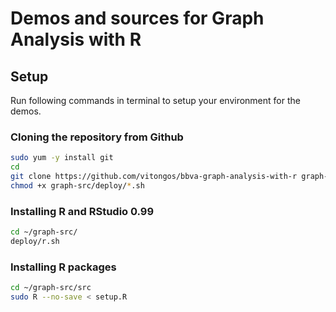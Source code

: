 Demos and sources for Graph Analysis with R
===========================================

Setup
-----------

Run following commands in terminal to setup your environment for the demos.

### Cloning the repository from Github
```bash
sudo yum -y install git
cd
git clone https://github.com/vitongos/bbva-graph-analysis-with-r graph-src
chmod +x graph-src/deploy/*.sh
```

### Installing R and RStudio 0.99
```bash
cd ~/graph-src/
deploy/r.sh
```

### Installing R packages
```bash
cd ~/graph-src/src
sudo R --no-save < setup.R
```

